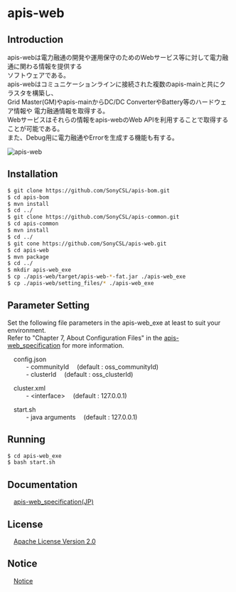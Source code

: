 # apis-web

## Introduction
apis-webは電力融通の開発や運用保守のためのWebサービス等に対して電力融通に関わる情報を提供する  
ソフトウェアである。  
apis-webはコミュニケーションラインに接続された複数のapis-mainと共にクラスタを構築し、  
Grid Master(GM)やapis-mainからDC/DC ConverterやBattery等のハードウェア情報や
電力融通情報を取得する。    
Webサービスはそれらの情報をapis-webのWeb APIを利用することで取得することが可能である。  
また、Debug用に電力融通やErrorを生成する機能も有する。  

![apis-web](https://user-images.githubusercontent.com/71874910/94901565-c8e41980-04d1-11eb-9c38-c751a6acbdd9.PNG)

## Installation
```bash
$ git clone https://github.com/SonyCSL/apis-bom.git
$ cd apis-bom
$ mvn install
$ cd ../
$ git clone https://github.com/SonyCSL/apis-common.git
$ cd apis-common
$ mvn install
$ cd ../
$ git cone https://github.com/SonyCSL/apis-web.git
$ cd apis-web
$ mvn package
$ cd ../
$ mkdir apis-web_exe
$ cp ./apis-web/target/apis-web-*-fat.jar ./apis-web_exe
$ cp ./apis-web/setting_files/* ./apis-web_exe
```

## Parameter Setting
Set the following file parameters in the apis-web_exe at least to suit your environment.   
Refer to "Chapter 7, About Configuration Files" in the [apis-web_specification](#anchor1) for more information.

&emsp;config.json   
&emsp;&emsp;&emsp;- communityId   &emsp;(default : oss_communityId)  
&emsp;&emsp;&emsp;- clusterId     &emsp;(default : oss_clusterId)  

&emsp;cluster.xml  
&emsp;&emsp;&emsp;- \<interface\>  &emsp;(default : 127.0.0.1)

&emsp;start.sh  
&emsp;&emsp;&emsp;- java arguments &emsp;(default : 127.0.0.1) 


## Running

```bash
$ cd apis-web_exe
$ bash start.sh
```

<a id="anchor1"></a>
## Documentation
&emsp;[apis-web_specification(JP)](https://github.com/SonyCSL/apis-web/blob/master/doc/jp/apis-web_specification.md)



## License
&emsp;[Apache License Version 2.0](https://github.com/SonyCSL/apis-web/blob/master/LICENSE)


## Notice
&emsp;[Notice](https://github.com/SonyCSL/apis-web/blob/master/NOTICE.md)
